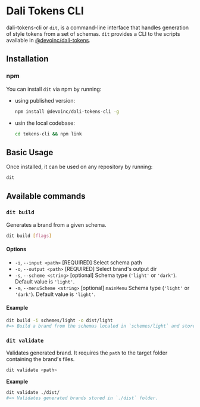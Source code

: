 # Dali Tokens CLI

dali-tokens-cli or `dit`, is a command-line interface that handles generation of style tokens from a set of schemas. `dit` provides a CLI to the scripts available in [@devoinc/dali-tokens](https://github.com/DevoInc/dali-tokens/tree/master/tokens).

## Installation

### npm

You can install `dit` via npm by running:

- using published version:
  ```bash
  npm install @devoinc/dali-tokens-cli -g
  ```
- usin the local codebase:
  ```bash
  cd tokens-cli && npm link
  ```

## Basic Usage

Once installed, it can be used on any repository by running:

```bash
dit
```

## Available commands

### `dit build`

Generates a brand from a given schema.

```bash
dit build [flags]
```

#### **Options**

- `-i`, `--input <path>` [REQUIRED] Select schema path
- `-o`, `--output <path>` [REQUIRED] Select brand's output dir
- `-s`, `--scheme <string>` [optional] Schema type (`'light'` or `'dark'`). Default value is `'light'`.
- `-m`, `--menuScheme <string>` [optional] `mainMenu` Schema type (`'light'` or `'dark'`). Default value is `'light'`.
#### **Example**

```bash
dit build -i schemes/light -o dist/light
#=> Build a brand from the schemas localed in `schemes/light` and stores the generated files under `dist/light`.
```

### `dit validate`

Validates generated brand. It requires the `path` to the target folder containing the brand's files.

```bash
dit validate <path>
```

**Example**

```bash
dit validate ./dist/
#=> Validates generated brands stored in `./dist` folder.
```
